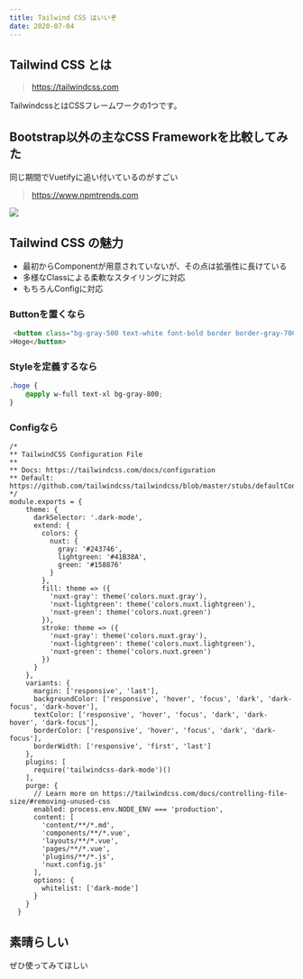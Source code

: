 ```yaml
---
title: Tailwind CSS はいいぞ
date: 2020-07-04
---
```


## Tailwind CSS とは
> https://tailwindcss.com

TailwindcssとはCSSフレームワークの1つです。

## Bootstrap以外の主なCSS Frameworkを比較してみた

同じ期間でVuetifyに追い付いているのがすごい

> https://www.npmtrends.com 

![](https://i.imgur.com/8mFg3oi.png)

## Tailwind CSS の魅力
- 最初からComponentが用意されていないが、その点は拡張性に長けている
- 多様なClassによる柔軟なスタイリングに対応
- もちろんConfigに対応

### Buttonを置くなら
```html
 <button class="bg-gray-500 text-white font-bold border border-gray-700 rounded"
>Hoge</button>
```

### Styleを定義するなら

```css
.hoge {
    @apply w-full text-xl bg-gray-800;
}
```

### Configなら
```js[tailwind.config.js]
/*
** TailwindCSS Configuration File
**
** Docs: https://tailwindcss.com/docs/configuration
** Default: https://github.com/tailwindcss/tailwindcss/blob/master/stubs/defaultConfig.stub.js
*/
module.exports = {
    theme: {
      darkSelector: '.dark-mode',
      extend: {
        colors: {
          nuxt: {
            gray: '#243746',
            lightgreen: '#41B38A',
            green: '#158876'
          }
        },
        fill: theme => ({
          'nuxt-gray': theme('colors.nuxt.gray'),
          'nuxt-lightgreen': theme('colors.nuxt.lightgreen'),
          'nuxt-green': theme('colors.nuxt.green')
        }),
        stroke: theme => ({
          'nuxt-gray': theme('colors.nuxt.gray'),
          'nuxt-lightgreen': theme('colors.nuxt.lightgreen'),
          'nuxt-green': theme('colors.nuxt.green')
        })
      }
    },
    variants: {
      margin: ['responsive', 'last'],
      backgroundColor: ['responsive', 'hover', 'focus', 'dark', 'dark-focus', 'dark-hover'],
      textColor: ['responsive', 'hover', 'focus', 'dark', 'dark-hover', 'dark-focus'],
      borderColor: ['responsive', 'hover', 'focus', 'dark', 'dark-focus'],
      borderWidth: ['responsive', 'first', 'last']
    },
    plugins: [
      require('tailwindcss-dark-mode')()
    ],
    purge: {
      // Learn more on https://tailwindcss.com/docs/controlling-file-size/#removing-unused-css
      enabled: process.env.NODE_ENV === 'production',
      content: [
        'content/**/*.md',
        'components/**/*.vue',
        'layouts/**/*.vue',
        'pages/**/*.vue',
        'plugins/**/*.js',
        'nuxt.config.js'
      ],
      options: {
        whitelist: ['dark-mode']
      }
    }
  }
```

## 素晴らしい
ぜひ使ってみてほしい
